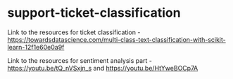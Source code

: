 # support-ticket-classification

Link to the resources for ticket classification - <https://towardsdatascience.com/multi-class-text-classification-with-scikit-learn-12f1e60e0a9f>

Link to the resources for sentiment analysis part - <https://youtu.be/tQ_nVSxjn_s> and <https://youtu.be/HtYweBOCp7A>
